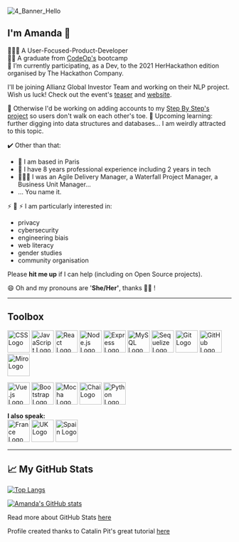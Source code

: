 ![4_Banner_Hello](https://user-images.githubusercontent.com/50955126/115994802-cf0a2680-a5d8-11eb-9aa6-aa55152db5dc.png)

      

## I'm Amanda 👋

🏃🏽‍♀️ A User-Focused-Product-Developer  
👏🏽  A graduate from [CodeOp's](https://codeop.tech/) bootcamp  
🔭  I’m currently participating, as a Dev, to the 2021 HerHackathon edition organised by The Hackathon Company. 

I'll be joining Allianz Global Investor Team and working on their NLP project. Wish us luck!
Check out the event's [teaser](https://youtu.be/Pequlypm-kA) and [website](https://www.thehackathoncompany.com/herhackathon-2021).

🔭 Otherwise I'd be working on adding accounts to my [Step By Step's project](https://github.com/icodebyamanda/sxs_beta) so users don't walk on each other's toe. 
🌱 Upcoming learning: further digging into data structures and databases... I am weirdly attracted to this topic.  

 ✔️ Other than that: 
 - 🥐  I am based in Paris 
- 👀  I have 8 years professional experience including 2 years in tech
- 🦸🏽‍♀️  I was an Agile Delivery Manager, a Waterfall Project Manager, a Business Unit Manager...
- ... You name it.

⚡ 💛 ⚡ I am particularly interested in:
- privacy
- cybersecurity
- engineering biais
- web literacy
- gender studies 
- community organisation  

Please **hit me up** if I can help (including on Open Source projects).

😄 Oh and my pronouns are '**She/Her'**, thanks ✌🏽 !


--------

## **Toolbox**

<img src="https://cdn.worldvectorlogo.com/logos/css-5.svg" alt="CSS Logo" width="50" height="50"/> <img src="https://cdn.worldvectorlogo.com/logos/logo-javascript.svg" alt="JavaScript Logo" width="50" height="50"/> <img src="https://cdn.worldvectorlogo.com/logos/react-2.svg" alt="React Logo" width="50" height="50"/> <img src="https://cdn.worldvectorlogo.com/logos/nodejs-1.svg" alt="Node.js Logo" width="50" height="50"/> <img src="https://cdn.worldvectorlogo.com/logos/express-109.svg" alt="Express Logo" width="50" height="50"/> <img src="https://cdn.worldvectorlogo.com/logos/mysql-5.svg" alt="MySQL Logo" width="50" height="50"/> <img src="https://cdn.worldvectorlogo.com/logos/sequelize.svg" alt="Sequelize Logo" width="50" height="50"/> <img src="https://cdn.worldvectorlogo.com/logos/git.svg" alt="Git Logo" width="50" height="50"/> <img src="https://cdn.worldvectorlogo.com/logos/github-icon-1.svg" alt="GitHub Logo" width="50" height="50"/> <img src="https://cdn.worldvectorlogo.com/logos/miro-2.svg" alt="Miro Logo" width="50" height="50"/>  

<img src="https://cdn.worldvectorlogo.com/logos/vue-js-1.svg" alt="Vue.js Logo" width="50" height="50"/> <img src="https://cdn.worldvectorlogo.com/logos/bootstrap-5-1.svg" alt="Bootstrap Logo" width="50" height="50"/> <img src="https://cdn.worldvectorlogo.com/logos/mocha-1.svg" alt="Mocha Logo" width="50" height="50"/> <img src="https://avatars.githubusercontent.com/u/1515293?s=280&v=4" alt="Chai Logo" width="50" height="50"/> <img src="https://cdn.worldvectorlogo.com/logos/python-4.svg" alt="Python Logo" width="50" height="50"/>

**I also speak:**   
<img src="https://cdn.worldvectorlogo.com/logos/france.svg" alt="France Logo" width="50" height="50"/>
<img src="https://cdn.worldvectorlogo.com/logos/united-kingdom.svg" alt="UK Logo" width="50" height="50"/>
<img src="https://cdn.worldvectorlogo.com/logos/spainc.svg" alt="Spain Logo" width="50" height="50"/>


--------

## &#x1f4c8; My GitHub Stats

[![Top Langs](https://github-readme-stats.vercel.app/api/top-langs/?username=icodebyamanda&theme=radical)](https://github.com/anuraghazra/github-readme-stats)

[![Amanda's GitHub stats](https://github-readme-stats.vercel.app/api?username=icodebyamanda&hide=contribs&theme=radical)](https://github.com/anuraghazra/github-readme-stats)

Read more about GitHub Stats [here](https://github.com/anuraghazra/github-readme-stats#github-stats-card)

Profile created thanks to Catalin Pit's great tutorial [here](https://dev.to/codeloungedev/how-to-create-a-kickass-github-profile-page-408a)

<!--
**icodebyamanda/icodebyamanda** is a ✨ _special_ ✨ repository because its `README.md` (this file) appears on your GitHub profile.

Here are some ideas to get you started:

- 🔭 I’m currently working on ...
- 🌱 I’m currently learning ...
- 👯 I’m looking to collaborate on ...
- 🤔 I’m looking for help with ...
- 💬 Ask me about ...
- 📫 How to reach me: ...
- 😄 Pronouns: ...
- ⚡ Fun fact: ...
- 🧰 
-->
